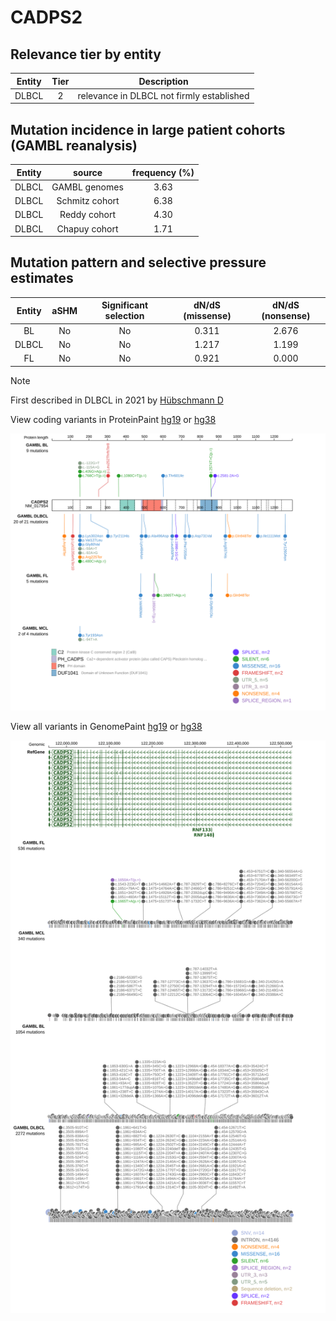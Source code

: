 # CADPS2

## Relevance tier by entity

|Entity|Tier|Description                              |
|:------:|:----:|-----------------------------------------|
|DLBCL |2   |relevance in DLBCL not firmly established|

## Mutation incidence in large patient cohorts (GAMBL reanalysis)

|Entity|source        |frequency (%)|
|:------:|:--------------:|:-------------:|
|DLBCL |GAMBL genomes |3.63         |
|DLBCL |Schmitz cohort|6.38         |
|DLBCL |Reddy cohort  |4.30         |
|DLBCL |Chapuy cohort |1.71         |

## Mutation pattern and selective pressure estimates

|Entity|aSHM|Significant selection|dN/dS (missense)|dN/dS (nonsense)|
|:------:|:----:|:---------------------:|:----------------:|:----------------:|
|BL    |No  |No                   |0.311           |2.676           |
|DLBCL |No  |No                   |1.217           |1.199           |
|FL    |No  |No                   |0.921           |0.000           |


> [!NOTE]
> First described in DLBCL in 2021 by [Hübschmann D](https://pubmed.ncbi.nlm.nih.gov/33953289)


View coding variants in ProteinPaint [hg19](https://morinlab.github.io/LLMPP/GAMBL/CADPS2_protein.html)  or [hg38](https://morinlab.github.io/LLMPP/GAMBL/CADPS2_protein_hg38.html)

![image](images/proteinpaint/CADPS2_NM_017954.svg)

View all variants in GenomePaint [hg19](https://morinlab.github.io/LLMPP/GAMBL/CADPS2.html)  or [hg38](https://morinlab.github.io/LLMPP/GAMBL/CADPS2_hg38.html)

![image](images/proteinpaint/CADPS2.svg)

